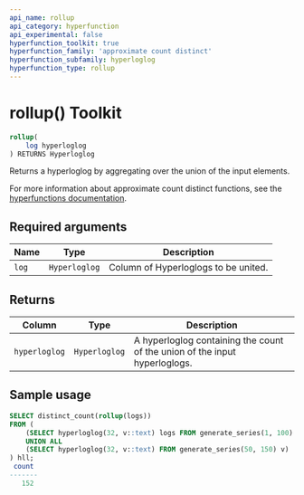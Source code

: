 ```yaml
---
api_name: rollup
api_category: hyperfunction
api_experimental: false
hyperfunction_toolkit: true
hyperfunction_family: 'approximate count distinct'
hyperfunction_subfamily: hyperloglog
hyperfunction_type: rollup
---
```


# rollup()  <tag type="toolkit">Toolkit</tag>

```SQL
rollup(
    log hyperloglog
) RETURNS Hyperloglog
```

Returns a hyperloglog by aggregating over the union of the input elements.

For more information about approximate count distinct functions, see the
[hyperfunctions documentation][hyperfunctions-approx-count-distincts].

## Required arguments

|Name| Type |Description|
|-|-|-|
|`log`|`Hyperloglog`|Column of Hyperloglogs to be united.|

## Returns

|Column|Type|Description|
|-|-|-|
|`hyperloglog`|`Hyperloglog`|A hyperloglog containing the count of the union of the input hyperloglogs.|


## Sample usage

```SQL
SELECT distinct_count(rollup(logs))
FROM (
    (SELECT hyperloglog(32, v::text) logs FROM generate_series(1, 100) v)
    UNION ALL
    (SELECT hyperloglog(32, v::text) FROM generate_series(50, 150) v)
) hll;
 count
-------
   152
```


[hyperfunctions-approx-count-distincts]: timescaledb/:currentVersion:/how-to-guides/hyperfunctions/approx-count-distincts/
